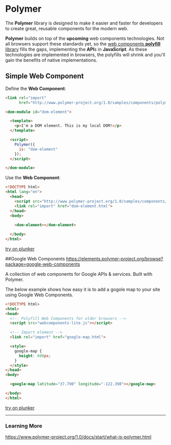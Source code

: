 # Polymer

The **Polymer** library is designed to make it easier and faster for developers to create great, reusable components for the modern web.


**Polymer** builds on top of the **upcoming** web components technologies. Not all browsers support these standards yet, so the [web components **polyfill** library](http://webcomponents.org/polyfills/) fills the gaps, implementing the **API**s in **JavaScript**. As these technologies are implemented in browsers, the polyfills will shrink and you'll gain the benefits of native implementations.



## Simple Web Component
Define the **Web Component**:
```html
<link rel="import"
      href="http://www.polymer-project.org/1.0/samples/components/polymer/polymer.html">

<dom-module id="dom-element">

  <template>
    <p>I'm a DOM element. This is my local DOM!</p>
  </template>

  <script>
    Polymer({
      is: "dom-element"
    });
  </script>

</dom-module>

```

Use the **Web Component**:
```html
<!DOCTYPE html>
<html lang="en">
  <head>
    <script src="http://www.polymer-project.org/1.0/samples/components/webcomponentsjs/webcomponents-lite.min.js"></script>
    <link rel="import" href="dom-element.html">
  </head>
  <body>
  
    <dom-element></dom-element>

  </body>
</html>
```


[try on plunker](http://plnkr.co/edit/T6p6QXoun8mAxdIBnWBa?p=preview)

##Google Web Components
https://elements.polymer-project.org/browse?package=google-web-components

A collection of web components for Google APIs & services. Built with Polymer.

The below example shows how easy it is to add a gogole map to your site using Google Web Components.

```html
<!DOCTYPE html>
<html>
<head>
  <!-- Polyfill Web Components for older browsers -->
  <script src="webcomponents-lite.js"></script>

  <!-- Import element -->
  <link rel="import" href="google-map.html">

  <style>
    google-map {
      height: 600px;
    }
  </style>
</head>
<body>

  <google-map latitude="37.790" longitude="-122.390"></google-map>

</body>
</html>
```

[try on plunker](http://plnkr.co/edit/xGNgPEFDFCN4qsBiEeVt?p=preview)


---
### Learning More
https://www.polymer-project.org/1.0/docs/start/what-is-polymer.html


